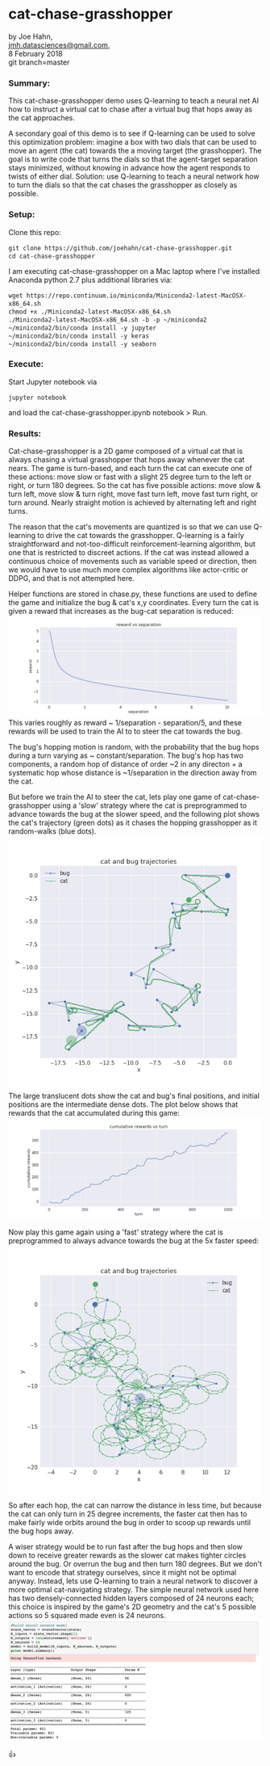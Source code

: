 # cat-chase-grasshopper

by Joe Hahn,<br />
jmh.datasciences@gmail.com,<br />
8 February 2018<br />
git branch=master


### Summary:
This cat-chase-grasshopper demo uses Q-learning to teach a neural net AI how to instruct
a virtual cat to chase after a virtual bug that hops away as the cat approaches.

A secondary goal of this demo is to see if Q-learning can be used to solve
this optimization problem: imagine a box with two dials that can be used
to move an agent (the cat) towards the a moving target (the grasshopper). The goal
is to write code that turns the dials so that the agent-target separation stays
minimized, without knowing in advance how the agent responds to twists of either
dial. Solution: use Q-learning to teach a neural network how to turn the dials so that
the cat chases the grasshopper as closely as possible.

### Setup:

Clone this repo:

    git clone https://github.com/joehahn/cat-chase-grasshopper.git
    cd cat-chase-grasshopper

I am executing cat-chase-grasshopper on a Mac laptop where I've installed
Anaconda python 2.7 plus additional libraries via:

    wget https://repo.continuum.io/miniconda/Miniconda2-latest-MacOSX-x86_64.sh
    chmod +x ./Miniconda2-latest-MacOSX-x86_64.sh
    ./Miniconda2-latest-MacOSX-x86_64.sh -b -p ~/miniconda2
    ~/miniconda2/bin/conda install -y jupyter
    ~/miniconda2/bin/conda install -y keras
    ~/miniconda2/bin/conda install -y seaborn

### Execute:

Start Jupyter notebook via

    jupyter notebook

and load the cat-chase-grasshopper.ipynb notebook > Run.

### Results:

Cat-chase-grasshopper is a 2D game composed of a virtual cat that is always chasing
a virtual grasshopper that hops away whenever the cat nears. The game is turn-based, and each
turn the cat can execute one of these actions: move slow or fast with a slight
25 degree turn to the left or right, or turn 180 degrees. So the cat has five possible
actions: move slow & turn left, move slow & turn right, move fast turn left, move fast
turn right, or turn around. Nearly straight motion is achieved by alternating
left and right turns.

The reason that the cat's movements are quantized is so that we can use Q-learning
to drive the cat towards the grasshopper. Q-learning is a fairly straightforward
and not-too-difficult reinforcement-learning algorithm, but one that is restricted
to discreet actions. If the cat was instead allowed a continuous choice of movements such as
variable speed or direction, then we would have to use much more complex algorithms
like actor-critic or DDPG, and that is not attempted here.
 
Helper functions are stored in chase.py, these functions are used to define
the game and initialize the bug & cat's x,y coordinates. Every turn the cat is given a
reward that increases as the bug-cat separation is reduced:
![](figs/reward_vs_separation.png)
This varies roughly as reward ~ 1/separation - separation/5, and these rewards will be used
to train the AI to to steer the cat towards the bug.

The bug's hopping motion is random, with the probability that the bug hops during a turn
varying as ~ constant/separation. The bug's hop has two components, a
random hop of distance of order ~2 in any directon + a systematic hop whose distance
is ~1/separation in the direction away from the cat.

But before we train the AI to steer the cat, lets play one game of cat-chase-grasshopper
using a 'slow' strategy where the cat is preprogrammed to advance towards the bug
at the slower speed, and the following plot shows the cat's trajectory (green dots)
as it chases the hopping grasshopper as it random-walks (blue dots).
![](figs/xy_slow.png)<br />
The large translucent dots show the cat and bug's final positions, and initial
positions are the intermediate dense dots. The plot below shows that rewards
that the cat accumulated during this game:
![](figs/rewards.png)

Now play this game again using a 'fast' strategy where the cat is preprogrammed
to always advance towards the bug at the 5x faster speed:
![](figs/xy_fast.png)<br />
So after each hop, the cat can narrow the distance in less time, but because the cat
can only turn in 25 degree increments, the faster cat then has to make 
fairly wide orbits around the bug in order to scoop up rewards until the bug
hops away.

A wiser strategy would be to run fast after the bug hops and then slow down to receive greater
rewards as the slower cat makes tighter circles around the bug. Or overrun the bug
and then turn 180 degrees. But we don't want to encode that strategy ourselves,
since it might not be optimal anyway. Instead, lets use Q-learning to train
a neural network to discover a more optimal cat-navigating strategy.
The simple neural network used here has two densely-connected hidden layers composed of 24
neurons each; this choice is inspired by the game's 2D geometry and the cat's 5 possible actions
so 5 squared made even is 24 neurons.
![](figs/network.png)


:thumbsup:

